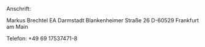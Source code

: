 Anschrift:

  Markus Brechtel
  EA Darmstadt
  Blankenheimer Straße 26
  D-60529 Frankfurt am Main

Telefon: +49 69 17537471-8

